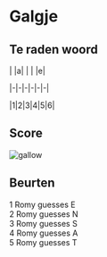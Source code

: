 # Galgje

## Te raden woord

| |a| | | |e|

|-|-|-|-|-|-|

|1|2|3|4|5|6|

## Score
![gallow](./images/3.png)

## Beurten
1 Romy guesses E  
2 Romy guesses N  
3 Romy guesses S  
4 Romy guesses A  
5 Romy guesses T  